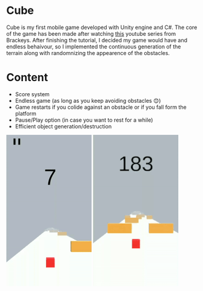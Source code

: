 # Cube

Cube is my first mobile game developed with Unity engine and C#. The core of the game has been made after watching [this](https://www.youtube.com/watch?v=j48LtUkZRjU&list=PLPV2KyIb3jR53Jce9hP7G5xC4O9AgnOuL) youtube series from Brackeys. After finishing the tutorial, I decided my game would have and endless behaivour, so I implemented the continuous generation of the terrain along with randomnizing the appearence of the obstacles.

# Content
* Score system
* Endless game (as long as you keep avoiding obstacles 😊)
* Game restarts if you colide against an obstacle or if you fall form the platform
* Pause/Play option (in case you want to rest for a while)
* Efficient object generation/destruction

![gif](media/demo1.gif)
![gif](media/demo2.gif)

